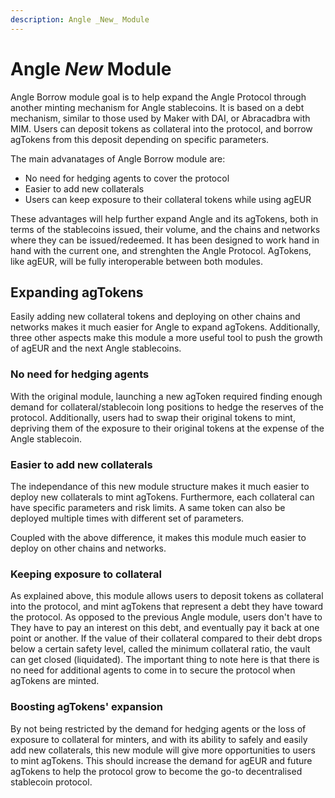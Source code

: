 ```yaml
---
description: Angle _New_ Module
---
```


# Angle _New_ Module

Angle Borrow module goal is to help expand the Angle Protocol through another minting mechanism for Angle stablecoins. It is based on a debt mechanism, similar to those used by Maker with DAI, or Abracadbra with MIM. Users can deposit tokens as collateral into the protocol, and borrow agTokens from this deposit depending on specific parameters. 

The main advanatages of Angle Borrow module are: 
* No need for hedging agents to cover the protocol
* Easier to add new collaterals
* Users can keep exposure to their collateral tokens while using agEUR

These advantages will help further expand Angle and its agTokens, both in terms of the stablecoins issued, their volume, and the chains and networks where they can be issued/redeemed. It has been designed to work hand in hand with the current one, and strenghten the Angle Protocol. AgTokens, like agEUR, will be fully interoperable between both modules.

## Expanding agTokens

Easily adding new collateral tokens and deploying on other chains and networks makes it much easier for Angle to expand agTokens. Additionally, three other aspects make this module a more useful tool to push the growth of agEUR and the next Angle stablecoins. 

### No need for hedging agents
With the original module, launching a new agToken required finding enough demand for collateral/stablecoin long positions to hedge the reserves of the protocol. Additionally, users had to swap their original tokens to mint, depriving them of the exposure to their original tokens at the expense of the Angle stablecoin.

### Easier to add new collaterals
The independance of this new module structure makes it much easier to deploy new collaterals to mint agTokens. Furthermore, each collateral can have specific parameters and risk limits. A same token can also be deployed multiple times with different set of parameters. 

Coupled with the above difference, it makes this module much easier to deploy on other chains and networks. 

### Keeping exposure to collateral

As explained above, this module allows users to deposit tokens as collateral into the protocol, and mint agTokens that represent a debt they have toward the protocol. As opposed to the previous Angle module, users don't have to They have to pay an interest on this debt, and eventually pay it back at one point or another. If the value of their collateral compared to their debt drops below a certain safety level, called the minimum collateral ratio, the vault can get closed (liquidated). The important thing to note here is that there is no need for additional agents to come in to secure the protocol when agTokens are minted. 

### Boosting agTokens' expansion
By not being restricted by the demand for hedging agents or the loss of exposure to collateral for minters, and with its ability to safely and easily add new collaterals, this new module will give more opportunities to users to mint agTokens. This should increase the demand for agEUR and future agTokens to help the protocol grow to become the go-to decentralised stablecoin protocol. 


